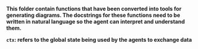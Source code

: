 
<b>This folder contain functions that have been converted into tools for generating diagrams. 
The docstrings for these functions need to be written in natural language so the agent can interpret 
and understand them.

`ctx`: refers to the global state being used by the agents to exchange data </b>